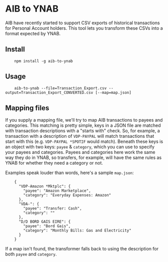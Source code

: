 # AIB to YNAB

AIB have recently started to support CSV exports of historical transactions for Personal Account holders. This tool lets you transform these CSVs into a format expected by YNAB.

## Install

		npm install -g aib-to-ynab

## Usage

		aib-to-ynab --file=Transaction_Export.csv --output=Transaction_Export_CONVERTED.csv [--map=map.json]

## Mapping files
If you supply a mapping file, we'll try to map AIB transactions to payees and categories. This matching is pretty simple, keys in a JSON file are matched with transaction descriptions with a "starts with" check. So, for example, a transaction with a description of `VDP-PAYPAL` will match transactions that start with this (e.g. `VDP-PAYPAL *SPOTIF` would match). Beneath these keys is an object with two keys: `payee` & `category`, which you can use to specify your payees and categories. Payees and categories here work the same way they do in YNAB, so transfers, for example, will have the same rules as YNAB for whether they need a category or not.

Examples speak louder than words, here's a sample `map.json`:

		{
		  "VDP-Amazon *Mktplc": {
		    "payee": "Amazon Marketplace",
		    "category": "Everyday Expenses: Amazon"
		  },
		  "VDA-": {
		    "payee": "Transfer: Cash",
		    "category": ""
		  },
		  "D/D BORD GAIS EIRE": {
		    "payee": "Bord Gais",
		    "category": "Monthly Bills: Gas and Electricity"
		  }
		}

If a map isn't found, the transformer falls back to using the description for both `payee` and `category`.